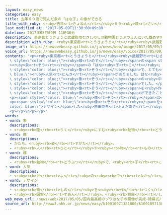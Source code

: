 ```yaml
---
layout: easy_news
categories: easy
title: 去年６９歳で死んだ象の「はな子」の像ができる
title_with_ruby: <ruby>去年<rt>きょねん</rt></ruby>６９<ruby>歳<rt>さい</rt></ruby>で<ruby>死<rt>し</rt></ruby>んだ<ruby>象<rt>ぞう</rt></ruby>の「はな<ruby>子<rt>こ</rt></ruby>」の<ruby>像<rt>ぞう</rt></ruby>ができる
last_modified_at: '2017-05-09T11:30:00+09:00'
datetime: 2017年05月09日 11時30分
description: 東京都とうきょうと武蔵野市むさしのしの動物園どうぶつえんにいた雌めすの象ぞうの「はな子こ」は、去年きょねん５月がつに６９歳さいで死しにました。
description_with_ruby: <ruby>東京都<rt>とうきょうと</rt></ruby><ruby>武蔵野市<rt>むさしのし</rt></ruby>の<ruby>動物園<rt>どうぶつえん</rt></ruby>にいた<ruby>雌<rt>めす</rt></ruby>の<ruby>象<rt>ぞう</rt></ruby>の「はな<ruby>子<rt>こ</rt></ruby>」は、<ruby>去年<rt>きょねん</rt></ruby>５<ruby>月<rt>がつ</rt></ruby>に６９<ruby>歳<rt>さい</rt></ruby>で<ruby>死<rt>し</rt></ruby>にました。
image_url: https://newswebeasy.github.io/ja/news/web/image/2017/05/09/k10010971381000.jpg
voice_url: https://newswebeasy.github.io/ja/news/easy/voice/2017/05/09/k10010971381000.mp3
contents: "<p><ruby>東京都<rt>とうきょうと</rt></ruby><ruby>武蔵野市<rt>むさしのし</rt></ruby>の<ruby>動物園<rt>どうぶつえん</rt></ruby>にいた<span\
  \ style=\"color: blue;\"><ruby>雌<rt>めす</rt></ruby></span>の<span style=\"color: blue;\"\
  ><ruby>象<rt>ぞう</rt></ruby></span>の「はな<ruby>子<rt>こ</rt></ruby>」は、<ruby>去年<rt>きょねん</rt></ruby>５<ruby>月<rt>がつ</rt></ruby>に６９<ruby>歳<rt>さい</rt></ruby>で<ruby>死<rt>し</rt></ruby>にました。はな<ruby>子<rt>こ</rt></ruby>は、タイが<ruby>日本<rt>にっぽん</rt></ruby>にプレゼントした<span\
  \ style=\"color: blue;\"><ruby>象<rt>ぞう</rt></ruby></span>で、とても<span style=\"color:\
  \ blue;\"><ruby>人気<rt>にんき</rt></ruby></span>がありました。はな<ruby>子<rt>こ</rt></ruby>は、<ruby>日本<rt>にっぽん</rt></ruby>にいる<span\
  \ style=\"color: blue;\"><ruby>象<rt>ぞう</rt></ruby></span>の<ruby>中<rt>なか</rt></ruby>で<ruby>最<rt>もっと</rt></ruby>も<ruby>長<rt>なが</rt></ruby>く<ruby>生<rt>い</rt></ruby>きた<span\
  \ style=\"color: blue;\"><ruby>象<rt>ぞう</rt></ruby></span>でした。</p>\n<p><ruby>武蔵野市<rt>むさしのし</rt></ruby>などは、はな<ruby>子<rt>こ</rt></ruby>を<ruby>忘<rt>わす</rt></ruby>れないでほしいと<ruby>考<rt>かんが</rt></ruby>えて、<ruby>吉祥寺駅<rt>きちじょうじえき</rt></ruby>の<ruby>前<rt>まえ</rt></ruby>にはな<ruby>子<rt>こ</rt></ruby>の<span\
  \ style=\"color: blue;\"><ruby>像<rt>ぞう</rt></ruby></span>を<ruby>作<rt>つく</rt></ruby>りました。<ruby>５日<rt>いつか</rt></ruby>、<span\
  \ style=\"color: blue;\"><ruby>像<rt>ぞう</rt></ruby></span>ができたことをお<ruby>祝<rt>いわ</rt></ruby>いする<ruby>式<rt>しき</rt></ruby>があって、３００<ruby>人<rt>にん</rt></ruby>ぐらいが<ruby>集<rt>あつ</rt></ruby>まりました。</p>\n\
  <p><span style=\"color: blue;\"><ruby>像<rt>ぞう</rt></ruby></span>は<ruby>長<rt>なが</rt></ruby>さが２ｍ５０ｃｍ、<ruby>高<rt>たか</rt></ruby>さが１ｍ５０ｃｍで、<ruby>鼻<rt>はな</rt></ruby>の<ruby>先<rt>さき</rt></ruby>と１<ruby>本<rt>ぽん</rt></ruby>の<ruby>足<rt>あし</rt></ruby>を<ruby>上<rt>あ</rt></ruby>げてあいさつをしているように<ruby>見<rt>み</rt></ruby>えます。</p>\n\
  <p><span style=\"color: blue;\"><ruby>像<rt>ぞう</rt></ruby></span>を<span style=\"\
  color: blue;\">デザイン</span>した<ruby>笛田亜希<rt>ふえだあき</rt></ruby>さんは「はな<ruby>子<rt>こ</rt></ruby>を<ruby>好<rt>す</rt></ruby>きだった<ruby>皆<rt>みな</rt></ruby>さんや<ruby>動物園<rt>どうぶつえん</rt></ruby>の<ruby>人<rt>ひと</rt></ruby>たちに『はな<ruby>子<rt>こ</rt></ruby>が<ruby>帰<rt>かえ</rt></ruby>ってきた』と<ruby>思<rt>おも</rt></ruby>ってもらうことができたらうれしいです」と<ruby>話<rt>はな</rt></ruby>していました。</p>\n\
  <p></p>\n<p></p>"
words:
- word: 象
  descriptions:
  - <ruby><rb>陸</rb><rt>りく</rt></ruby>にすむ<ruby><rb>動物</rb><rt>どうぶつ</rt></ruby>の<ruby><rb>中</rb><rt>なか</rt></ruby>で、いちばん<ruby><rb>大</rb><rt>おお</rt></ruby>きな<ruby><rb>哺乳動物</rb><rt>ほにゅうどうぶつ</rt></ruby>。アフリカゾウとインドゾウとがいる。<ruby><rb>長</rb><rt>なが</rt></ruby>い<ruby><rb>鼻</rb><rt>はな</rt></ruby>と<ruby><rb>大</rb><rt>おお</rt></ruby>きなきばを<ruby><rb>持</rb><rt>も</rt></ruby>つ。
- word: 像
  descriptions:
  - かたち。<ruby><rb>姿</rb><rt>すがた</rt></ruby>。
  - <ruby><rb>人</rb><rt>ひと</rt></ruby>や<ruby><rb>物</rb><rt>もの</rt></ruby>の<ruby><rb>形</rb><rt>かたち</rt></ruby>を<ruby><rb>作</rb><rt>つく</rt></ruby>ったもの。
- word: 雌
  descriptions:
  - <ruby><rb>動物</rb><rt>どうぶつ</rt></ruby>で、<ruby><rb>子</rb><rt>こ</rt></ruby>や<ruby><rb>卵</rb><rt>たまご</rt></ruby>を<ruby><rb>生</rb><rt>う</rt></ruby>む<ruby><rb>能力</rb><rt>のうりょく</rt></ruby>があるほう。
- word: 人気
  descriptions:
  - <ruby><rb>世</rb><rt>よ</rt></ruby>の<ruby><rb>中</rb><rt>なか</rt></ruby>の<ruby><rb>人</rb><rt>ひと</rt></ruby>たちのよい<ruby><rb>評判</rb><rt>ひょうばん</rt></ruby>。
- word: デザイン
  descriptions:
  - <ruby><rb>物</rb><rt>もの</rt></ruby>を<ruby><rb>作</rb><rt>つく</rt></ruby>るときに、<ruby><rb>形</rb><rt>かたち</rt></ruby>や<ruby><rb>色</rb><rt>いろ</rt></ruby>などを<ruby><rb>工夫</rb><rt>くふう</rt></ruby>すること。
  - <ruby><rb>図案</rb><rt>ずあん</rt></ruby>。<ruby><rb>意匠</rb><rt>いしょう</rt></ruby>。
web_news_url: /news/web/2017/05/05/国内最高齢のゾウはな子の銅像が完成-除幕式/
source_url: http://www3.nhk.or.jp/news/easy/k10010971381000/k10010971381000.html
...
```


